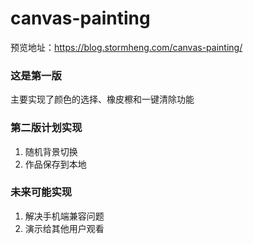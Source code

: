 # canvas-painting
预览地址：https://blog.stormheng.com/canvas-painting/

### 这是第一版

主要实现了颜色的选择、橡皮檫和一键清除功能

### 第二版计划实现
1. 随机背景切换
2. 作品保存到本地

### 未来可能实现
1. 解决手机端兼容问题
2. 演示给其他用户观看
